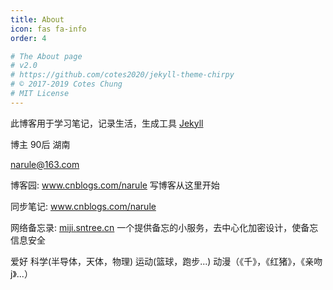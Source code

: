 ```yaml
---
title: About
icon: fas fa-info
order: 4

# The About page
# v2.0
# https://github.com/cotes2020/jekyll-theme-chirpy
# © 2017-2019 Cotes Chung
# MIT License
---
```


此博客用于学习笔记，记录生活，生成工具 <a href="https://jekyllrb.com/" target="_blank">Jekyll</a>

博主 90后 湖南 




narule@163.com

博客园: <a href="http://www.cnblogs.com/narule">www.cnblogs.com/narule</a> 写博客从这里开始

 同步笔记: <a href="https://www.cnblogs.com/narule">www.cnblogs.com/narule</a>

网络备忘录: <a href="https://miji.sntree.cn" target="_blank">miji.sntree.cn</a>  一个提供备忘的小服务，去中心化加密设计，使备忘信息安全

















爱好
科学(半导体，天体，物理)
运动(篮球，跑步...)
动漫（《千》，《红猪》，《亲吻j》...）
